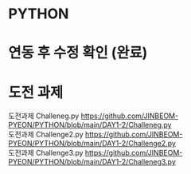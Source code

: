 # PYTHON
# 연동 후 수정 확인 (완료)
# 도전 과제  
도전과제 Challeneg.py https://github.com/JINBEOM-PYEON/PYTHON/blob/main/DAY1-2/Challeneg.py  
도전과제 Challenge2.py https://github.com/JINBEOM-PYEON/PYTHON/blob/main/DAY1-2/Challenge2.py  
도전과제 Challenge3.py https://github.com/JINBEOM-PYEON/PYTHON/blob/main/DAY1-2/Challeneg3.py